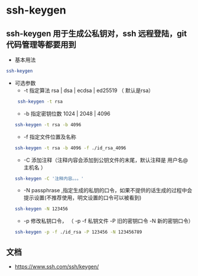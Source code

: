 # ssh-keygen 

## ssh-keygen 用于生成公私钥对，ssh 远程登陆，git 代码管理等都要用到
  * 基本用法
  ```bash
  ssh-keygen
  ```
  * 可选参数
    * -t 指定算法 rsa | dsa | ecdsa | ed25519 （ 默认是rsa）
    ```bash
     ssh-keygen -t rsa
    ```
    * -b 指定密钥位数 1024 | 2048 | 4096
    ```bash
    ssh-keygen -t rsa -b 4096
    ```
    * -f 指定文件位置及名称
    ```bash
    ssh-keygen -t rsa -b 4096 -f ./id_rsa_4096
    ```
    * -C 添加注释（注释内容会添加到公钥文件的末尾，默认注释是  用户名@主机名 ）
    ```bash
    ssh-keygen -C '注释内容。。。'
    ```
    * -N  passphrase  ,指定生成的私钥的口令，如果不提供的话生成的过程中会提示设置(不推荐使用，明文设置的口令可以被看到)
    ```bash
    ssh-keygen -N 123456
    ```
    * -p 修改私钥口令， （ -p -f 私钥文件 -P 旧的密钥口令 -N 新的密钥口令）
    ```bash
    ssh-keygen -p -f ./id_rsa -P 123456 -N 123456789
    ```
    

## 文档
  * https://www.ssh.com/ssh/keygen/    

